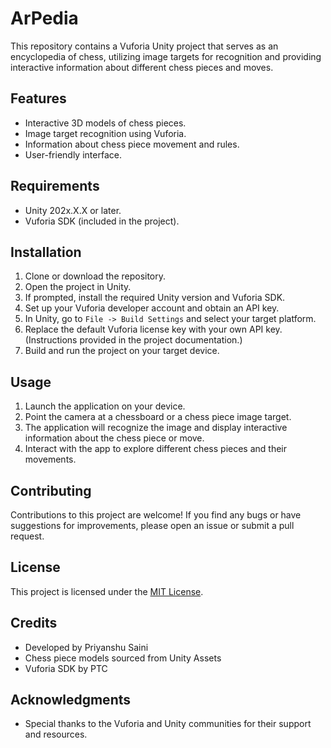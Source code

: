 # ArPedia

This repository contains a Vuforia Unity project that serves as an encyclopedia of chess, utilizing image targets for recognition and providing interactive information about different chess pieces and moves.

## Features

- Interactive 3D models of chess pieces.
- Image target recognition using Vuforia.
- Information about chess piece movement and rules.
- User-friendly interface.

## Requirements

- Unity 202x.X.X or later.
- Vuforia SDK (included in the project).

## Installation

1. Clone or download the repository.
2. Open the project in Unity.
3. If prompted, install the required Unity version and Vuforia SDK.
4. Set up your Vuforia developer account and obtain an API key.
5. In Unity, go to `File -> Build Settings` and select your target platform.
6. Replace the default Vuforia license key with your own API key. (Instructions provided in the project documentation.)
7. Build and run the project on your target device.

## Usage

1. Launch the application on your device.
2. Point the camera at a chessboard or a chess piece image target.
3. The application will recognize the image and display interactive information about the chess piece or move.
4. Interact with the app to explore different chess pieces and their movements.

## Contributing

Contributions to this project are welcome! If you find any bugs or have suggestions for improvements, please open an issue or submit a pull request.

## License

This project is licensed under the [MIT License](LICENSE).

## Credits

- Developed by Priyanshu Saini
- Chess piece models sourced from Unity Assets
- Vuforia SDK by PTC

## Acknowledgments

- Special thanks to the Vuforia and Unity communities for their support and resources.

